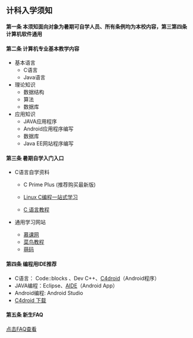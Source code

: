 ## 计科入学须知

#### 第一条 本须知面向对象为暑期可自学人员、所有条例均为本校内容，第三第四条计算机软件通用

#### 第二条 计算机专业基本教学内容

- 基本语言
  - C语言
  - Java语言
- 理论知识
  - 数据结构
  - 算法
  - 数据库
- 应用知识
  - JAVA应用程序
  - Android应用程序编写
  - 数据库
  - Java EE网站程序编写

#### 第三条 暑期自学入门入口

 -  C语言自学资料

    - C Prime Plus (推荐购买最新版)

    - [Linux C编程一站式学习](http://docs.linuxtone.org/ebooks/C&CPP/c/)

    - [C 语言教程](http://www.runoob.com/cprogramming/c-tutorial.html)
 -  通用学习网站
     -  [慕课网](http://www.imooc.com/)
     -  [菜鸟教程](http://www.runoob.com/)
     -  [萌码](http://www.mengma.com)

#### 第四条 编程用IDE推荐

 - C语言： Code::blocks 、Dev C++、[C4droid](http://tieba.baidu.com/f?kw=c4droid)（Android程序）
 - JAVA编程：Eclipse、[AIDE](http://tieba.baidu.com/f?kw=AIDE)（Android App）
 - Android编程: Android Studio
 - [C4droid 下载](http://pan.baidu.com/s/1hrHi2bE)
 
 #### 第五条 新生FAQ
[点击FAQ查看](FAQ.md)

